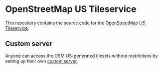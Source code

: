 # OpenStreetMap US Tileservice

This repository contains the source code for the [OpenStreetMap US Tileservice](https://tiles.openstreetmap.us/).

## Custom server

Anyone can access the OSM US-generated tilesets without restrictions by setting up their own [custom server](/CUSTOM_SERVER.md).

